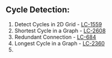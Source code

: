 ## Cycle Detection:
1. Detect Cycles in 2D Grid - [LC-1559](https://leetcode.com/problems/detect-cycles-in-2d-grid/)
2. Shortest Cycle in a Graph - [LC-2608](https://leetcode.com/problems/shortest-cycle-in-a-graph/)
3. Redundant Connection - [LC-684](https://leetcode.com/problems/redundant-connection/)
4. Longest Cycle in a Graph - [LC-2360](https://leetcode.com/problems/longest-cycle-in-a-graph/)
5. 